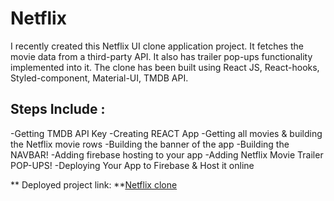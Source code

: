 # Netflix
I recently created this Netflix UI clone application project. It fetches the movie data from a third-party API. It also has trailer pop-ups functionality implemented into it. The clone has been built using React JS, React-hooks, Styled-component, Material-UI, TMDB API.


## Steps Include :
-Getting TMDB API Key
-Creating REACT App 
-Getting all movies & building the Netflix movie rows
-Building the banner of the app
-Building the NAVBAR!
-Adding firebase hosting to your app
-Adding Netflix Movie Trailer POP-UPS!
-Deploying Your App to Firebase & Host it online

** Deployed project link: **[Netflix clone](https://rohangupta788.github.io/csb-86cjr/)
